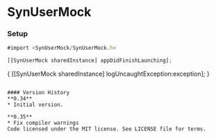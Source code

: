 # SynUserMock

### Setup

```javascript
#import <SynUserMock/SynUserMock.h>

[[SynUserMock sharedInstance] appDidFinishLaunching];
```
 
{
  [[SynUserMock sharedInstance] logUncaughtException:exception];
}
```

#### Version History
**0.34**
* Initial version.

**0.35**
* Fix compiler warnings
Code licensed under the MIT license. See LICENSE file for terms.

